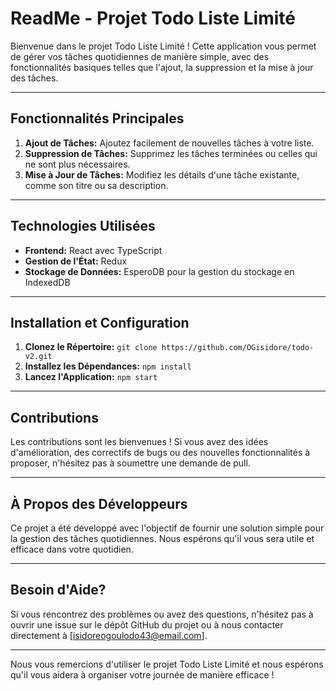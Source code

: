 # ReadMe - Projet Todo Liste Limité

Bienvenue dans le projet Todo Liste Limité ! Cette application vous permet de gérer vos tâches quotidiennes de manière simple, avec des fonctionnalités basiques telles que l'ajout, la suppression et la mise à jour des tâches.

---

## Fonctionnalités Principales

1. **Ajout de Tâches:** Ajoutez facilement de nouvelles tâches à votre liste.
2. **Suppression de Tâches:** Supprimez les tâches terminées ou celles qui ne sont plus nécessaires.
3. **Mise à Jour de Tâches:** Modifiez les détails d'une tâche existante, comme son titre ou sa description.

---

## Technologies Utilisées

- **Frontend:** React avec TypeScript
- **Gestion de l'État:** Redux
- **Stockage de Données:** EsperoDB pour la gestion du stockage en IndexedDB

---

## Installation et Configuration

1. **Clonez le Répertoire:** `git clone https://github.com/OGisidore/todo-v2.git`
2. **Installez les Dépendances:** `npm install`
3. **Lancez l'Application:** `npm start`

---

## Contributions

Les contributions sont les bienvenues ! Si vous avez des idées d'amélioration, des correctifs de bugs ou des nouvelles fonctionnalités à proposer, n'hésitez pas à soumettre une demande de pull.

---

## À Propos des Développeurs

Ce projet a été développé avec l'objectif de fournir une solution simple pour la gestion des tâches quotidiennes. Nous espérons qu'il vous sera utile et efficace dans votre quotidien.

---

## Besoin d'Aide?

Si vous rencontrez des problèmes ou avez des questions, n'hésitez pas à ouvrir une issue sur le dépôt GitHub du projet ou à nous contacter directement à [isidoreogoulodo43@email.com].

---

Nous vous remercions d'utiliser le projet Todo Liste Limité et nous espérons qu'il vous aidera à organiser votre journée de manière efficace !
